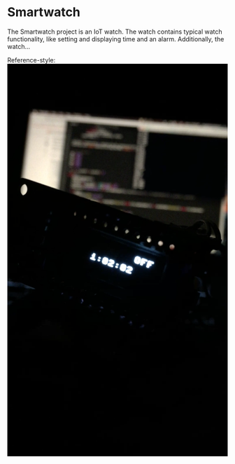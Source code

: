 # Smartwatch
The Smartwatch project is an IoT watch.  The watch contains typical watch functionality, like setting and displaying time and an alarm.  Additionally, the watch...



Reference-style: 
![alt text][frame]

[frame]: https://github.com/jon-herman/Smartwatch/blob/master/smartwatch_frame.png "Smartwatch frame"
